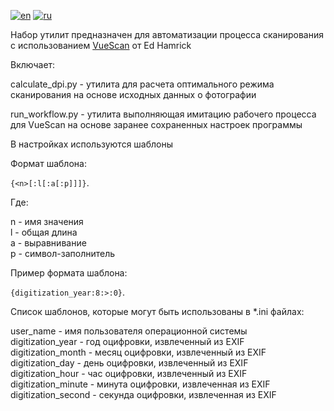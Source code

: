 [![en](https://img.shields.io/badge/lang-en-red.svg)](https://github.com/nalivayev/florentine_abbot/blob/master/README.md)
[![ru](https://img.shields.io/badge/lang-ru-yellow.svg)](https://github.com/nalivayev/florentine_abbot/blob/master/README.ru.md)

Набор утилит предназначен для автоматизации процесса сканирования с использованием [VueScan](https://www.hamrick.com) от Ed Hamrick 

Включает:

calculate_dpi.py - утилита для расчета оптимального режима сканирования на основе исходных данных о фотографии

run_workflow.py - утилита выполняющая имитацию рабочего процесса для VueScan на основе заранее сохраненных настроек программы

В настройках используются шаблоны

Формат шаблона:

`{<n>[:l[:a[:p]]]}`.

Где:

n - имя значения  
l - общая длина  
a - выравнивание  
p - символ-заполнитель  

Пример формата шаблона:

`{digitization_year:8:>:0}`.

Список шаблонов, которые могут быть использованы в *.ini файлах:

user_name - имя пользователя операционной системы  
digitization_year - год оцифровки, извлеченный из EXIF  
digitization_month - месяц оцифровки, извлеченный из EXIF  
digitization_day - день оцифровки, извлеченный из EXIF  
digitization_hour - час оцифровки, извлеченный из EXIF  
digitization_minute - минута оцифровки, извлеченная из EXIF  
digitization_second - секунда оцифровки, извлеченная из EXIF
